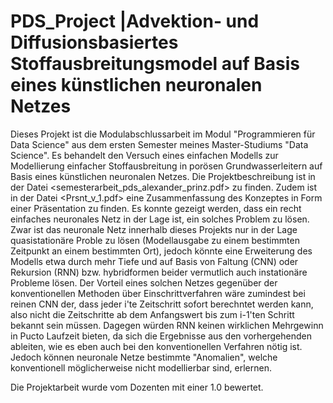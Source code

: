 # PDS_Project |Advektion- und Diffusionsbasiertes Stoffausbreitungsmodel auf Basis eines künstlichen neuronalen Netzes

Dieses Projekt ist die Modulabschlussarbeit im Modul "Programmieren für Data Science" aus dem ersten Semester meines Master-Studiums "Data Science".
Es behandelt den Versuch eines einfachen Modells zur Modellierung einfacher Stoffausbreitung in porösen Grundwasserleitern auf Basis eines künstlichen neuronalen Netzes.
Die Projektbeschreibung ist in der Datei <semesterarbeit_pds_alexander_prinz.pdf> zu finden.
Zudem ist in der Datei <Prsnt_v_1.pdf> eine Zusammenfassung des Konzeptes in Form einer Präsentation zu finden.
Es konnte gezeigt werden, dass ein recht einfaches neuronales Netz in der Lage ist, ein solches Problem zu lösen.
Zwar ist das neuronale Netz innerhalb dieses Projekts nur in der Lage quasistationäre Proble zu lösen (Modellausgabe zu einem bestimmten Zeitpunkt an einem bestimmten Ort), jedoch könnte eine Erweiterung des Modells etwa durch mehr Tiefe und auf Basis von Faltung (CNN) oder Rekursion (RNN) bzw. hybridformen beider vermutlich auch instationäre Probleme lösen.
Der Vorteil eines solchen Netzes gegenüber der konventionellen Methoden über Einschrittverfahren wäre zumindest bei reinen CNN der, dass jeder i'te Zeitschritt sofort berechntet werden kann, also nicht die Zeitschritte ab dem Anfangswert bis zum i-1'ten Schritt bekannt sein müssen.
Dagegen würden RNN keinen wirklichen Mehrgewinn in Pucto Laufzeit bieten, da sich die Ergebnisse aus den vorhergehenden ableiten, wie es eben auch bei den konventionellen Verfahren nötig ist. Jedoch können neuronale Netze bestimmte "Anomalien", welche konventionell möglicherweise nicht modellierbar sind, erlernen.


Die Projektarbeit wurde vom Dozenten mit einer 1.0 bewertet.
